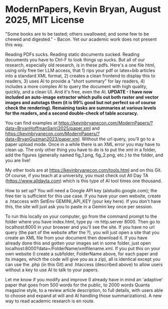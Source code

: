 # ModernPapers, Kevin Bryan, August 2025, MIT License

"Some books are to be tasted; others swallowed; and some few to be chewed and digested." - Bacon. Yet our academic work does not present this way. 

Reading PDFs sucks.  Reading static documents sucked. Reading documents you have to Ctrl-F to look things up sucks. But all of our research, especially old research, is in these pdfs. Here's a one file html, using only free tier LLM access, that 1) rips your pdf or latex+bib articles into a standard XML format, 2) creates a clean frontend to display this to readers, 3) uses AI to provide a "short summary" for lay readers, 4) includes a more complex AI to query the document with high quality, quickly, and a clean UI. And it's free, even the AI. **UPDATE - I have now included an auto-image extractor which pulls out both raster and vector images and autotags them (it is 99% good but not perfect so of course check the rendering). Remaining tasks are summaries at various levels for the readers, and a second double-check of table accuracy.**

You can find examples at https://kevinbryanecon.com/ModernPapers/?data=BryanHoffmanSariri2025/paper.xml and https://kevinbryanecon.com/ModernPapers/?data=BryanGuzman2023/paper.xml. Without the url query, you'll go to a paper upload mode.  Once in a while there is an XML error you may have to clean up. The only other thing you have to do is to put the xml in a folder, add the figures (generally named fig_1.png, fig_2.png, etc.) to the folder, and you are live!

My other tools are at https://kevinbryanecon.com/tools.html and on this Git.  Of course, if you teach at a university, you must check out All Day TA (https://www.alldayta.com) which is this type of AI tool times one thousand.

How to set up? You will need a Google API key (aistudio.google.com); the free tier is sufficient for this use case.  If you have your own website, create a .htaccess with SetEnv GEMINI_API_KEY (your key here).  If you don't have this, the site will just ask you to paste in a Gemini key once per session.

To run this locally on your computer, go from the command prompt to the folder where you have index.html, type py -m http.server 8000.  Then go to localhost:8000 in your browser and you'll see the site. If you have no url query (the part of the website after the ?), you will just open a site that you create an XML file from your document then download it. If you have already done this and gotten your images set in some folder, just open localhost:8000?data=/FolderName/xmlfilename.xml.  If you put this on your own website (I create a subfolder, FolderName above, for each paper and its images, which the code will give you as a zip), all is identical except you can use the .php (in this Git) and .htaccess (described above) to allow users without a key to use AI to talk to your papers.

Let me know if you modify and improve (I already have in mind an 'adaptive' paper that goes from 500 words for the public, to 2000 words Quanta magazine style, to a review article description, to full details, with users able to choose and expand at will and AI handling those summarizations).  A new way to read academic research is en route.

